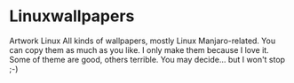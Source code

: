 # Linuxwallpapers
Artwork Linux
All kinds of wallpapers, mostly Linux Manjaro-related. You can copy them as much as you like. I only make them because I love it. Some of theme are good, others terrible. You may decide... but I won't stop ;-)

